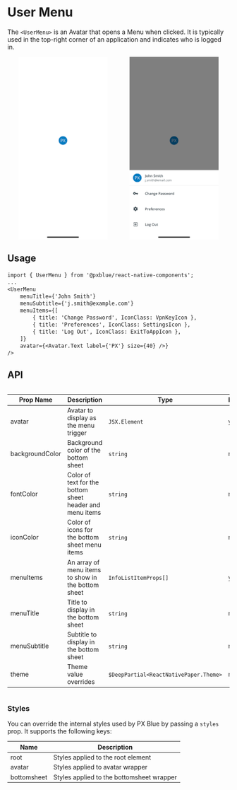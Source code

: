 # User Menu

The `<UserMenu>` is an Avatar that opens a Menu when clicked. It is typically used in the top-right corner of an application and indicates who is logged in.

<div style="align-items: center; display:flex; justify-content: space-around">

<img width="40%" alt="UserMenu Avatar" src="./images/userMenuAvatar.png">
<img width="40%" alt="UserMenu Opened" src="./images/userMenuOpened.png">

</div>

## Usage

```tsx
import { UserMenu } from '@pxblue/react-native-components';
...
<UserMenu
    menuTitle={'John Smith'}
    menuSubtitle={'j.smith@example.com'}
    menuItems={[
        { title: 'Change Password', IconClass: VpnKeyIcon },
        { title: 'Preferences', IconClass: SettingsIcon },
        { title: 'Log Out', IconClass: ExitToAppIcon },
    ]}
    avatar={<Avatar.Text label={'PX'} size={40} />}
/>
```

## API

<div style="overflow: auto">

| Prop Name       | Description                                              | Type                                   | Required | Default |
| --------------- | -------------------------------------------------------- | -------------------------------------- | -------- | ------- |
| avatar          | Avatar to display as the menu trigger                    | `JSX.Element`                          | yes      |         |
| backgroundColor | Background color of the bottom sheet                     | `string`                               | no       |         |
| fontColor       | Color of text for the bottom sheet header and menu items | `string`                               | no       |         |
| iconColor       | Color of icons for the bottom sheet menu items           | `string`                               | no       |         |
| menuItems       | An array of menu items to show in the bottom sheet       | `InfoListItemProps[]`                  | yes      |         |
| menuTitle       | Title to display in the bottom sheet                     | `string`                               | no       |         |
| menuSubtitle    | Subtitle to display in the bottom sheet                  | `string`                               | no       |         |
| theme           | Theme value overrides                                    | `$DeepPartial<ReactNativePaper.Theme>` | no       |         |

</div>

### Styles

You can override the internal styles used by PX Blue by passing a `styles` prop. It supports the following keys:

| Name        | Description                               |
| ----------- | ----------------------------------------- |
| root        | Styles applied to the root element        |
| avatar      | Styles applied to avatar wrapper          |
| bottomsheet | Styles applied to the bottomsheet wrapper |

